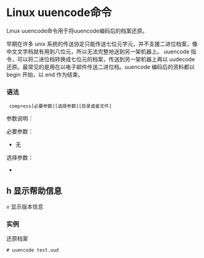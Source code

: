 # Linux uuencode命令

Linux uuencode命令用于将uuencode编码后的档案还原。

早期在许多 unix 系统的传送协定只能传送七位元字元，并不支援二进位档案，像中文文字档就有用到八位元，所以无法完整地送到另一架机器上。 uuencode 指令，可以将二进位档转换成七位元的档案，传送到另一架机器上再以 uudecode 还原。最常见的是用在以电子邮件传送二进位档。uuencode 编码后的资料都以 begin 开始，以 end 作为结束。

### 语法

     compress[必要参数][选择参数][目录或者文件]

参数说明：

必要参数：

- 无

选择参数：

- 
h 显示帮助信息
- 

v 显示版本信息

### 实例

还原档案

    # uuencode test.uud
    